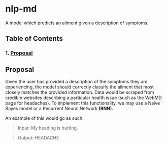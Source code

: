 # nlp-md

A model which predicts an ailment given a description of symptoms.

## Table of Contents

### 1. [Proposal](#proposal)

## Proposal

Given the user has provided a description of the symptoms they are experiencing, the model should
correctly classify the ailment that most closely matches the provided information. Data would be scraped
from credible websites describing a particular health issue (such as the WebMD page for headaches). To
implement this functionality, we may use a Naive Bayes model or a Recurrent Neural Network **(RNN)**.

An example of this would go as such:

> Input: My heading is hurting.

> Output: HEADACHE
